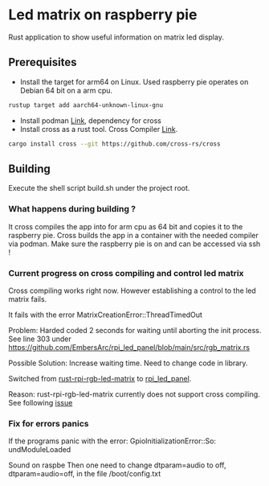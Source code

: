 # Led matrix on raspberry pie

Rust application to show useful information on matrix led display. 

## Prerequisites 

- Install the target for arm64 on Linux. Used raspberry pie operates on Debian 64 bit on a arm cpu.
```sh
rustup target add aarch64-unknown-linux-gnu
```
- Install podman [Link](https://podman.io/), dependency for cross 
- Install cross as a rust tool. Cross Compiler [Link](https://github.com/cross-rs/cross).
```sh
cargo install cross --git https://github.com/cross-rs/cross
```

## Building 

Execute the shell script build.sh under the project root.

### What happens during building ?
It cross compiles the app into for arm cpu as 64 bit and copies it to the raspberry pie.
Cross builds the app in a container with the needed compiler via podman. 
Make sure the raspberry pie is on and can be accessed via ssh !


### Current progress on cross compiling and control led matrix

Cross compiling works right now.  However establishing a control to the led matrix fails.

It fails with the error MatrixCreationError::ThreadTimedOut

Problem: Harded coded 2 seconds for waiting until aborting the init process. 
See line 303 under https://github.com/EmbersArc/rpi_led_panel/blob/main/src/rgb_matrix.rs

Possible Solution: Increase waiting time. Need to change code in library.

Switched from [rust-rpi-rgb-led-matrix](https://github.com/rust-rpi-led-matrix/rust-rpi-rgb-led-matrix)
to [rpi_led_panel](https://github.com/EmbersArc/rpi_led_panel).

Reason: rust-rpi-rgb-led-matrix currently does not support cross compiling. See following 
[issue](https://github.com/rust-rpi-led-matrix/rust-rpi-rgb-led-matrix/issues/43)

### Fix for errors panics

If the programs panic with the error:
GpioInitializationError::So: undModuleLoaded

Sound on raspbe
Then one need to change dtparam=audio to off, dtparam=audio=off, in the file /boot/config.txt

